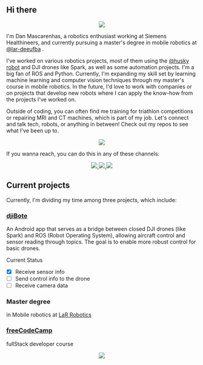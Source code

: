 ## Hi there

<p align='center'>
    <img src='https://github-readme-stats-git-masterrstaa-rickstaa.vercel.app/api?username=ielson&theme=tokyonight&count_private=true&show_icons=true' />
</p>

I'm Dan Mascarenhas, a robotics enthusiast working at Siemens Healthineers, and currently pursuing a master's degree in mobile robotics at [@lar-deeufba](https://github.com/lar-deeufba) . 

I've worked on various robotics projects, most of them using the [@husky robot](https://github.com/husky) and DJI drones like Spark, as well as some automation projects. I'm a big fan of ROS and Python. 
Currently, I'm expanding my skill set by learning machine learning and computer vision techniques through my master's course in mobile robotics. In the future, I'd love to work with companies or on projects that develop new robots where I can apply the know-how from the projects I've worked on.

Outside of coding, you can often find me training for triathlon competitions or repairing MRI and CT machines, which is part of my job.
Let's connect and talk tech, robots, or anything in between! 
Check out my repos to see what I've been up to.


<p align='center'>
    <img src=https://github-readme-stats.vercel.app/api/top-langs/?username=ielson&layout=compact&theme=tokyonight />
</p>

If you wanna reach, you can do this in any of these channels:
<p align='center'>
    <a href="https://www.linkedin.com/in/dmascarenhas/">
        <img src="https://img.shields.io/badge/linkedin-%230077B5.svg?&style=for-the-badge&logo=linkedin&logoColor=white" />
    </a>
    <a href="mailto:danmascandrade@gmail.com">
        <img src="https://img.shields.io/badge/Gmail-D14836?style=for-the-badge&logo=gmail&logoColor=white" />        
    </a>
    <a href="https://twitter.com/ielsonz">
        <img src="https://img.shields.io/badge/Twitter-1DA1F2?style=for-the-badge&logo=twitter&logoColor=white" />        
    </a>
</p>

## Current projects

Currently, I'm dividing my time among three projects, which include:

### [djiBote](https://github.com/ielson/djibote) 
An Android app that serves as a bridge between closed DJI drones (like Spark) and ROS (Robot Operating System), allowing aircraft control and sensor reading through topics. The goal is to enable more robust control for basic drones.

Current Status

- [x] Receive sensor info
- [ ] Send control info to the drone
- [ ] Receive camera data

### Master degree 
in Mobile robotics at [LaR Robotics](https://github.com/lar-deeufba)

### [freeCodeCamp](https://github.com/ielson/FCCWebDesign)
fullStack developer course

<p align='center' >
    <img src="https://github-profile-summary-cards.vercel.app/api/cards/profile-details?username=ielson&theme=tokyonight" />
</p>



<!--
**ielson/ielson** is a ✨ _special_ ✨ repository because its `README.md` (this file) appears on your GitHub profile.

Here are some ideas to get you started:

- 🔭 I’m currently working on ...
- 🌱 I’m currently learning ...
- 👯 I’m looking to collaborate on ...
- 🤔 I’m looking for help with ...
- 💬 Ask me about ...
- 📫 How to reach me: ...
- 😄 Pronouns: ...
- ⚡ Fun fact: ...
-->
